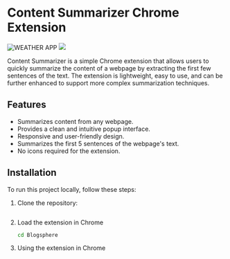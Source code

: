# Content Summarizer Chrome Extension

![WEATHER APP](ime1.png)
![](ime2.png)

Content Summarizer is a simple Chrome extension that allows users to quickly summarize the content of a webpage by extracting the first few sentences of the text. The extension is lightweight, easy to use, and can be further enhanced to support more complex summarization techniques.


## Features

- Summarizes content from any webpage.
- Provides a clean and intuitive popup interface.
- Responsive and user-friendly design.
- Summarizes the first 5 sentences of the webpage's text.
- No icons required for the extension.


## Installation

To run this project locally, follow these steps:

1. Clone the repository:

    ```bash
   
    ```

2. Load the extension in Chrome

    ```bash
    cd Blogsphere
    ```

3. Using the extension in Chrome
